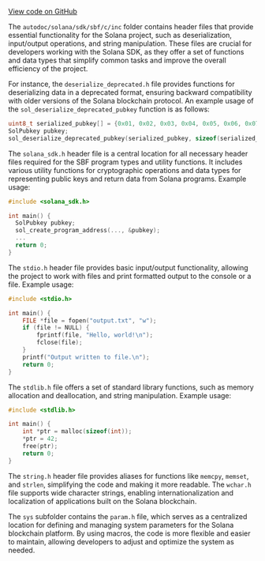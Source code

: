 [View code on GitHub](https://github.com/solana-labs/solana/tree/master/na/sdk/sbf/c/inc)

The `autodoc/solana/sdk/sbf/c/inc` folder contains header files that provide essential functionality for the Solana project, such as deserialization, input/output operations, and string manipulation. These files are crucial for developers working with the Solana SDK, as they offer a set of functions and data types that simplify common tasks and improve the overall efficiency of the project.

For instance, the `deserialize_deprecated.h` file provides functions for deserializing data in a deprecated format, ensuring backward compatibility with older versions of the Solana blockchain protocol. An example usage of the `sol_deserialize_deprecated_pubkey` function is as follows:

```c
uint8_t serialized_pubkey[] = {0x01, 0x02, 0x03, 0x04, 0x05, 0x06, 0x07, 0x08, 0x09, 0x0a, 0x0b, 0x0c, 0x0d, 0x0e, 0x0f, 0x10};
SolPubkey pubkey;
sol_deserialize_deprecated_pubkey(serialized_pubkey, sizeof(serialized_pubkey), &pubkey);
```

The `solana_sdk.h` header file is a central location for all necessary header files required for the SBF program types and utility functions. It includes various utility functions for cryptographic operations and data types for representing public keys and return data from Solana programs. Example usage:

```c
#include <solana_sdk.h>

int main() {
  SolPubkey pubkey;
  sol_create_program_address(..., &pubkey);
  ...
  return 0;
}
```

The `stdio.h` header file provides basic input/output functionality, allowing the project to work with files and print formatted output to the console or a file. Example usage:

```c
#include <stdio.h>

int main() {
    FILE *file = fopen("output.txt", "w");
    if (file != NULL) {
        fprintf(file, "Hello, world!\n");
        fclose(file);
    }
    printf("Output written to file.\n");
    return 0;
}
```

The `stdlib.h` file offers a set of standard library functions, such as memory allocation and deallocation, and string manipulation. Example usage:

```c
#include <stdlib.h>

int main() {
    int *ptr = malloc(sizeof(int));
    *ptr = 42;
    free(ptr);
    return 0;
}
```

The `string.h` header file provides aliases for functions like `memcpy`, `memset`, and `strlen`, simplifying the code and making it more readable. The `wchar.h` file supports wide character strings, enabling internationalization and localization of applications built on the Solana blockchain.

The `sys` subfolder contains the `param.h` file, which serves as a centralized location for defining and managing system parameters for the Solana blockchain platform. By using macros, the code is more flexible and easier to maintain, allowing developers to adjust and optimize the system as needed.
